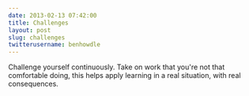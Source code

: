 ```yaml
---
date: 2013-02-13 07:42:00
title: Challenges
layout: post
slug: challenges
twitterusername: benhowdle 
---
```

Challenge yourself continuously. Take on work that you're not that comfortable doing, this helps apply learning in a real situation, with real consequences.